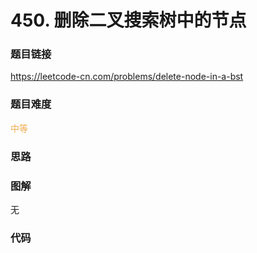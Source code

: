 # 450. 删除二叉搜索树中的节点

### 题目链接

https://leetcode-cn.com/problems/delete-node-in-a-bst

### 题目难度

<font color=#F0AD4E>中等</font>

### 思路



### 图解

无

### 代码

```python
```